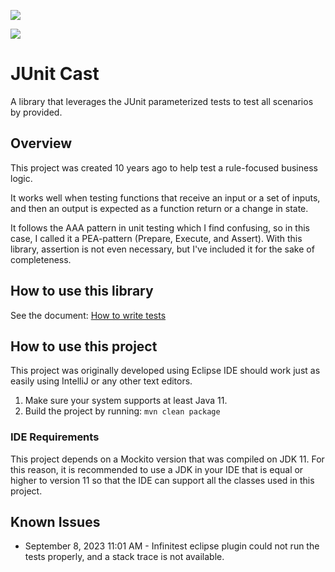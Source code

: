 <a href="https://codeclimate.com/github/roycetech/junit-cast/maintainability"><img src="https://api.codeclimate.com/v1/badges/33f6b1ec8bd617111960/maintainability" /></a>

<a href="https://codeclimate.com/github/roycetech/junit-cast/test_coverage"><img src="https://api.codeclimate.com/v1/badges/33f6b1ec8bd617111960/test_coverage" /></a>

# JUnit Cast


A library that leverages the JUnit parameterized tests to test all scenarios by provided. 

## Overview

This project was created 10 years ago to help test a rule-focused business logic. 

It works well when testing functions that receive an input or a set of inputs, and then an output is expected as a function return or a change in state.

It follows the AAA pattern in unit testing which I find confusing, so in this case, I called it a PEA-pattern (Prepare, Execute, and Assert). With this library, assertion is not even necessary, but I've included it for the sake of completeness.

## How to use this library

See the document: [How to write tests](./how-to-write-tests.md)

## How to use this project

This project was originally developed using Eclipse IDE should work just as 
easily using IntelliJ or any other text editors.

1. Make sure your system supports at least Java 11.
2. Build the project by running: `mvn clean package`

### IDE Requirements

This project depends on a Mockito version that was compiled on JDK 11. For this reason, it is recommended to use a JDK in your IDE that is equal or higher to version 11 so that the IDE can support all the classes used in this project.

## Known Issues

* September 8, 2023 11:01 AM - Infinitest eclipse plugin could not run the tests properly, and a stack trace is not available.
